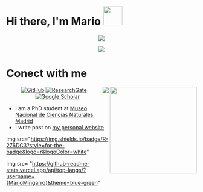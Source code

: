 
# Hi there, I'm Mario <img src="https://media.giphy.com/media/12oufCB0MyZ1Go/giphy.gif" width="50">

<p align="center">
<img src="https://readme-typing-svg.herokuapp.com?font=monospace&color=cb6d51&size=30&center=true&vCenter=true&lines=PhD+Student">
</p>

<p align="center">
<img src="https://readme-typing-svg.herokuapp.com?font=monospace&color=00ffd2&size=25&center=true&vCenter=true&lines=Climate+Change;Protected+Areas;Butterflies">
</p>

# Conect with me
<img align='right' src="https://media.giphy.com/media/M9gbBd9nbDrOTu1Mqx/giphy.gif" width="230">
<img align='right' src="https://media.giphy.com/media/gJuCXtTtJd4lG8iF9J/giphy.gif">


<p align="center">
	<a href="https://github.com/MarioMingarro"><img src="https://img.shields.io/badge/GitHub-100000?style=for-the-badge&logo=github&logoColor=white" alt="GitHub"></a>
  <a href="https://www.researchgate.net/profile/Mario-Mingarro"><img src="https://img.shields.io/badge/-ResearchGate-555555?style=for-the-badge&logo=researchgate&logoColor=white" alt="ResearchGate"></a>
  <a href="https://scholar.google.es/citations?user=YmdLztkAAAAJ&hl=esmncn"><img src="https://img.shields.io/badge/-Google Scholar-555555?style=for-the-badge&logo=google-scholar&logoColor=white" alt="Google Scholar"></a>

 - I am a PhD student at [Museo Nacional de Ciencias Naturales, Madrid](https://www.mncn.csic.es/en)
 - I write post on [my personal website](https://mmingarro.netlify.app/post/) 
 
img src="https://img.shields.io/badge/R-276DC3?style=for-the-badge&logo=r&logoColor=white"
	
img src= "https://github-readme-stats.vercel.app/api/top-langs/?username={MarioMingarro}&theme=blue-green"
	
<!--
**MarioMingarro/MarioMingarro** is a ✨ _special_ ✨ repository because its `README.md` (this file) appears on your GitHub profile.

Here are some ideas to get you started:

- 🔭 I’m currently working on ...
- 🌱 I’m currently learning ...
- 👯 I’m looking to collaborate on ...
- 🤔 I’m looking for help with ...
- 💬 Ask me about ...
- 📫 How to reach me: ...
- 😄 Pronouns: ...
- ⚡ Fun fact: ...
-->
